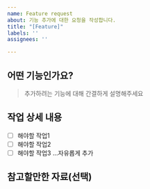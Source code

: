 ```yaml
---
name: Feature request
about: 기능 추가에 대한 요청을 작성합니다.
title: "[Feature]"
labels: ''
assignees: ''

---
```


## 어떤 기능인가요?

> 추가하려는 기능에 대해 간결하게 설명해주세요

## 작업 상세 내용

- [ ] 해야할 작업1
- [ ] 해야할 작업2
- [ ] 해야할 작업3
...자유롭게 추가

## 참고할만한 자료(선택)
